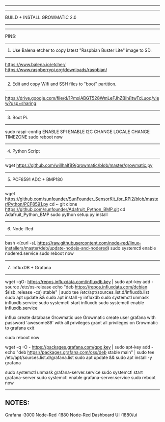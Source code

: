 -----------------------------------------------------------------------------------------------------------------
_________________________________________________________________________________________________________________

BUILD + INSTALL GROWMATIC 2.0
_________________________________________________________________________________________________________________

-----------------------------------------------------------------------------------------------------------------

PINS:

-----------------------------------------------------------------------------------------------------------------
1) Use Balena etcher to copy latest "Raspbian Buster Lite" image to SD.
-----------------------------------------------------------------------------------------------------------------

https://www.balena.io/etcher/
https://www.raspberrypi.org/downloads/raspbian/

-----------------------------------------------------------------------------------------------------------------
2) Edit and copy Wifi and SSH files to "boot" partition.
-----------------------------------------------------------------------------------------------------------------

https://drive.google.com/file/d/1PmxlABGT528WmLeFJhZBihi1twTcLuoq/view?usp=sharing

-----------------------------------------------------------------------------------------------------------------
3) Boot Pi.
-----------------------------------------------------------------------------------------------------------------

sudo raspi-config
ENABLE SPI
ENABLE I2C
CHANGE LOCALE
CHANGE TIMEZONE
sudo reboot now

------------------------------------------------------------------------------------------------------------------
4) Python Script
------------------------------------------------------------------------------------------------------------------

wget https://github.com/willhalf89/growmatic/blob/master/growmatic.py

------------------------------------------------------------------------------------------------------------------
5) PCF8591 ADC + BMP180
------------------------------------------------------------------------------------------------------------------

wget https://github.com/sunfounder/SunFounder_SensorKit_for_RPi2/blob/master/Python/PCF8591.py
cd ~
git clone https://github.com/sunfounder/Adafruit_Python_BMP.git
cd Adafruit_Python_BMP
sudo python setup.py install

------------------------------------------------------------------------------------------------------------------
6) Node-Red
------------------------------------------------------------------------------------------------------------------

bash <(curl -sL https://raw.githubusercontent.com/node-red/linux-installers/master/deb/update-nodejs-and-nodered)
sudo systemctl enable nodered.service
sudo reboot now

------------------------------------------------------------------------------------------------------------------
7) InfluxDB + Grafana
------------------------------------------------------------------------------------------------------------------

wget -qO- https://repos.influxdata.com/influxdb.key | sudo apt-key add -
source /etc/os-release
echo "deb https://repos.influxdata.com/debian $(lsb_release -cs) stable" | sudo tee /etc/apt/sources.list.d/influxdb.list
sudo apt update && sudo apt install -y influxdb
sudo systemctl unmask influxdb.service
sudo systemctl start influxdb
sudo systemctl enable influxdb.service

influx
create database Growmatic
use Growmatic
create user grafana with password 'awesome89' with all privileges
grant all privileges on Growmatic to grafana
exit

sudo reboot now

wget -q -O - https://packages.grafana.com/gpg.key | sudo apt-key add -
echo "deb https://packages.grafana.com/oss/deb stable main" | sudo tee /etc/apt/sources.list.d/grafana.list
sudo apt update && sudo apt install -y grafana

sudo systemctl unmask grafana-server.service
sudo systemctl start grafana-server
sudo systemctl enable grafana-server.service
sudo reboot now

------------------------------------------------------------------------------------------------------------------
NOTES:
------------------------------------------------------------------------------------------------------------------
Grafana :3000
Node-Red :1880
Node-Red Dashboard UI :1880/ui
